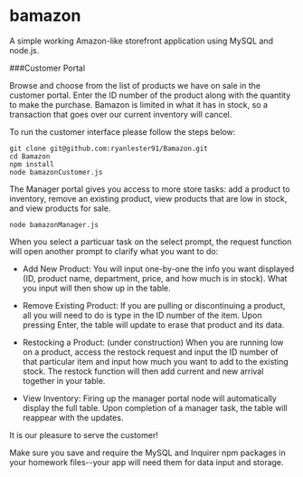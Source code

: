 # bamazon
A simple working Amazon-like storefront application using MySQL and node.js. 

###Customer Portal

Browse and choose from the list of products we have on sale in the customer portal. Enter the ID number of the product along with the quantity to make the purchase.  Bamazon is limited in what it has in stock, so a transaction that goes over our current inventory will cancel.

To run the customer interface please follow the steps below:

	git clone git@github.com:ryanlester91/Bamazon.git
	cd Bamazon
	npm install
	node bamazonCustomer.js


The Manager portal gives you access to more store tasks:  add a product to inventory, remove an existing product, view products that are low in stock, and view products for sale.

	node bamazonManager.js

When you select a particuar task on the select prompt, the request function will open another prompt to clarify what you want to do:

* Add New Product:  You will input one-by-one the info you want displayed (ID, product name, department, price, and how much is in stock).  What you input will then show up in the table.

* Remove Existing Product: If you are pulling or discontinuing a product, all you will need to do is type in the ID number of the item. Upon pressing Enter, the table will update to erase that product and its data.

* Restocking a Product:  (under construction)  When you are running low on a product, access the restock request and input the ID number of that particular item and input how much you want to add to the existing stock. The restock function will then add current and new arrival together in your table.

* View Inventory: Firing up the manager portal node will automatically display the full table.  Upon completion of a manager task, the table will reappear with the updates. 


It is our pleasure to serve the customer!

Make sure you save and require the MySQL and Inquirer npm packages in your homework files--your app will need them for data input and storage.
